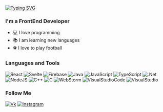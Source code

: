 [![Typing SVG](https://readme-typing-svg.demolab.com?font=Fira+Code&weight=500&size=30&pause=1000&width=435&lines=Hi+there+%F0%9F%91%8B%2C+I'm+Vlad)](https://git.io/typing-svg)
### I'm a FrontEnd Developer
- 💻 I love programming
- 📚 I am learning new languages
- ⚽ I love to play football

### Languages and Tools
![React](https://img.shields.io/badge/-React-090909?style=for-the-badge&logo=React&logoColor=47C5FB)
![Svelte](https://img.shields.io/badge/-Svelte-090909?style=for-the-badge&logo=Svelte&logoColor=47C5FB)
![Firebase](https://img.shields.io/badge/-Firebase-090909?style=for-the-badge&logo=Firebase&logoColor=47C5FB)
![Java](https://img.shields.io/badge/-Java-090909?style=for-the-badge&logo=Java&logoColor=47C5FB)
![JavaScript](https://img.shields.io/badge/-JavaScript-090909?style=for-the-badge&logo=JavaScript&logoColor=47C5FB)
![TypeScript](https://img.shields.io/badge/-TypeScript-090909?style=for-the-badge&logo=TypeScript&logoColor=47C5FB)
![.Net](https://img.shields.io/badge/-.Net-090909?style=for-the-badge&logo=.Net&logoColor=47C5FB)
![NodeJS](https://img.shields.io/badge/-NodeJS-090909?style=for-the-badge&logo=NodeJS&logoColor=47C5FB)
![C++](https://img.shields.io/badge/-C++-090909?style=for-the-badge&logo=C%2b%2b&logoColor=47C5FB)
![C](https://img.shields.io/badge/-C-090909?style=for-the-badge&logo=C&logoColor=47C5FB)
![WebStorm](https://img.shields.io/badge/-WebStorm-090909?style=for-the-badge&logo=WebStorm&logoColor=47C5FB)
![VisualStudioCode](https://img.shields.io/badge/-VisualStudioCode-090909?style=for-the-badge&logo=VisualStudioCode&logoColor=47C5FB)
![VisualStudio](https://img.shields.io/badge/-VisualStudio-090909?style=for-the-badge&logo=VisualStudio&logoColor=47C5FB)

### Follow Me
[![Vk](https://img.shields.io/badge/-Vkontakte-090909?style=for-the-badge&logo=Vk&logoColor=47C5FB)](https://vk.com/nolivee)
[![Instagram](https://img.shields.io/badge/-Instagram-090909?style=for-the-badge&logo=Instagram&logoColor=47C5FB)](https://www.instagram.com/vladustitov)


